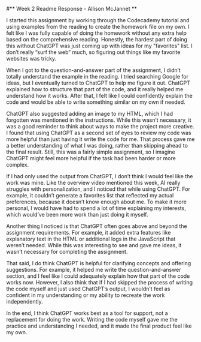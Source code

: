 #** Week 2 Readme Response - Allison McJannet **

I started this assignment by working through the Codecademy tutorial and using examples from the reading to create the homework file on my own. I felt like I was fully capable of doing the homework without any extra help based on the comprehensive reading. Honestly, the hardest part of doing this without ChatGPT was just coming up with ideas for my "favorites" list. I don’t really “surf the web” much, so figuring out things like my favorite websites was tricky. 

When I got to the question-and-answer part of the assignment, I didn’t totally understand the example in the reading. I tried searching Google for ideas, but I eventually turned to ChatGPT to help me figure it out. ChatGPT explained how to structure that part of the code, and it really helped me understand how it works. After that, I felt like I could confidently explain the code and would be able to write something similar on my own if needed. 

ChatGPT also suggested adding an image to my HTML, which I had forgotten was mentioned in the instructions. While this wasn’t necessary, it was a good reminder to think about ways to make the project more creative. I found that using ChatGPT as a second set of eyes to review my code was more helpful than just having it write the code for me. That process gave me a better understanding of what I was doing, rather than skipping ahead to the final result. Still, this was a fairly simple assignment, so I imagine ChatGPT might feel more helpful if the task had been harder or more complex. 

If I had only used the output from ChatGPT, I don’t think I would feel like the work was mine. Like the overview video mentioned this week, AI really struggles with personalization, and I noticed that while using ChatGPT. For example, it couldn’t generate a favorites list that reflected my actual preferences, because it doesn’t know enough about me. To make it more personal, I would have had to spend a lot of time explaining my interests, which would’ve been more work than just doing it myself. 

Another thing I noticed is that ChatGPT often goes above and beyond the assignment requirements. For example, it added extra features like explanatory text in the HTML or additional logs in the JavaScript that weren’t needed. While this was interesting to see and gave me ideas, it wasn’t necessary for completing the assignment. 

That said, I do think ChatGPT is helpful for clarifying concepts and offering suggestions. For example, it helped me write the question-and-answer section, and I feel like I could adequately explain how that part of the code works now. However, I also think that if I had skipped the process of writing the code myself and just used ChatGPT’s output, I wouldn’t feel as confident in my understanding or my ability to recreate the work independently. 

In the end, I think ChatGPT works best as a tool for support, not a replacement for doing the work. Writing the code myself gave me the practice and understanding I needed, and it made the final product feel like my own. 